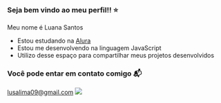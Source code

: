 ### Seja bem vindo ao meu perfil!! ⭐

Meu nome é Luana Santos

- Estou estudando na [Alura](https://www.alura.com.br)
- Estou me desenvolvendo na linguagem JavaScript
- Utilizo desse espaço para compartilhar meus projetos desenvolvidos

### Você pode entar em contato comigo 📬
lusalima09@gmail.com
![](https://tenor.com/pt-BR/view/cats-funny-reading-gif-13996638)
